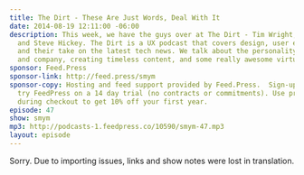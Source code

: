 ```yaml
---
title: The Dirt - These Are Just Words, Deal With It
date: 2014-08-19 12:11:00 -06:00
description: This week, we have the guys over at The Dirt - Tim Wright, Mark Grambau,
  and Steve Hickey. The Dirt is a UX podcast that covers design, user experience,
  and their take on the latest tech news. We talk about the personality of a podcast
  and company, creating timeless content, and some really awesome virtual mixing.
sponsor: Feed.Press
sponsor-link: http://feed.press/smym
sponsor-copy: Hosting and feed support provided by Feed.Press.  Sign-up today and
  try FeedPress on a 14 day trial (no contracts or commitments). Use promo code "smym"
  during checkout to get 10% off your first year.
episode: 47
show: smym
mp3: http://podcasts-1.feedpress.co/10590/smym-47.mp3
layout: episode
---
```


Sorry. Due to importing issues, links and show notes were lost in translation.
